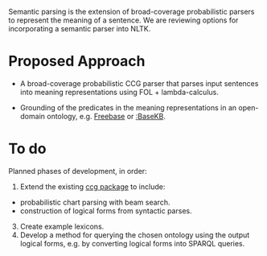 Semantic parsing is the extension of broad-coverage probabilistic parsers to represent the meaning of a sentence. We are reviewing options for incorporating a semantic parser into NLTK.

# Proposed Approach

+ A broad-coverage probabilistic CCG parser that parses input sentences into meaning representations using FOL + lambda-calculus.

+ Grounding of the predicates in the meaning representations in an open-domain ontology, e.g. [Freebase] or [:BaseKB].

# To do
Planned phases of development, in order:

1. Extend the existing [ccg package] to include:
  * probabilistic chart parsing with beam search.
  * construction of logical forms from syntactic parses.
3. Create example lexicons.
4. Develop a method for querying the chosen ontology using the output logical forms, e.g. by converting logical forms into SPARQL queries.

[Freebase]: http://www.freebase.com
[:BaseKB]: http://www.basekb.com
[ccg package]: https://github.com/nltk/nltk/tree/develop/nltk/ccg
